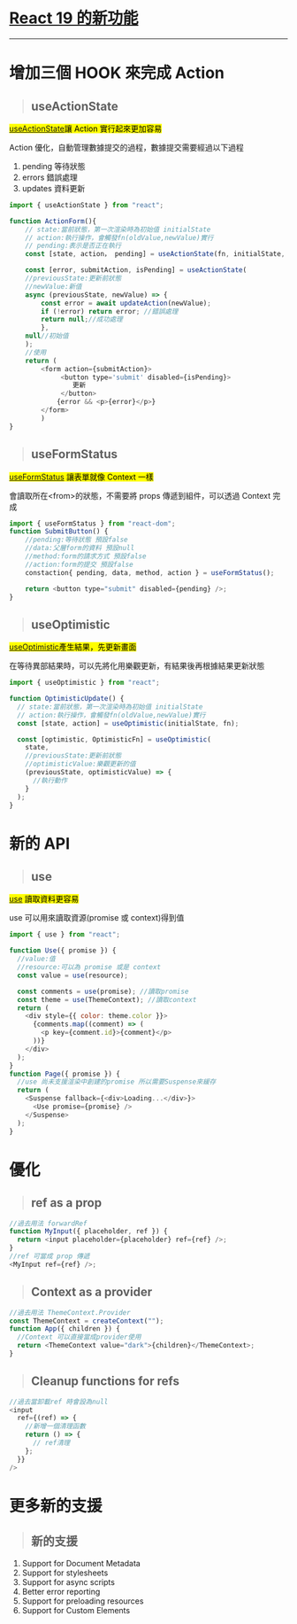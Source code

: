 # [React 19 的新功能](https://react.dev/blog/2024/12/05/react-19)

---

# 增加三個 HOOK 來完成 Action

> ## useActionState

<mark>[useActionState](https://react.dev/reference/react/useActionState)讓 Action 實行起來更加容易</mark>

Action 優化，自動管理數據提交的過程，數據提交需要經過以下過程

1.  pending 等待狀態
1.  errors 錯誤處理
1.  updates 資料更新

```javascript
import { useActionState } from "react";

function ActionForm(){
    // state:當前狀態，第一次渲染時為初始值 initialState
    // action:執行操作，會觸發fn(oldValue,newValue)實行
    // pending:表示是否正在執行
    const [state, action， pending] = useActionState(fn, initialState, permalink?);

    const [error, submitAction, isPending] = useActionState(
    //previousState:更新前狀態
    //newValue:新值
    async (previousState, newValue) => {
        const error = await updateAction(newValue);
        if (!error) return error; //錯誤處理
        return null;//成功處理
        },
    null//初始值
    );
    //使用
    return (
        <form action={submitAction}>
             <button type='submit' disabled={isPending}>
                更新
             </button>
            {error && <p>{error}</p>}
        </form>
        )
}
```

> ## useFormStatus

<mark>[useFormStatus](https://react.dev/reference/react-dom/hooks/useFormStatus) 讓表單就像 Context 一樣</mark>

會讀取所在\<from>的狀態，不需要將 props 傳遞到組件，可以透過 Context 完成

```javascript
import { useFormStatus } from "react-dom";
function SubmitButton() {
    //pending:等待狀態 預設false
    //data:父層form的資料 預設null
    //method:form的請求方式 預設false
    //action:form的提交 預設false
    constaction{ pending, data, method, action } = useFormStatus();

    return <button type="submit" disabled={pending} />;
}
```

> ## useOptimistic

<mark>[useOptimistic](https://react.dev/reference/react/useOptimistic)產生結果，先更新畫面</mark>

在等待異部結果時，可以先將化用樂觀更新，有結果後再根據結果更新狀態

```javascript
import { useOptimistic } from "react";

function OptimisticUpdate() {
  // state:當前狀態，第一次渲染時為初始值 initialState
  // action:執行操作，會觸發fn(oldValue,newValue)實行
  const [state, action] = useOptimistic(initialState, fn);

  const [optimistic, OptimisticFn] = useOptimistic(
    state,
    //previousState:更新前狀態
    //optimisticValue:樂觀更新的值
    (previousState, optimisticValue) => {
      //執行動作
    }
  );
}
```

# 新的 API

> ## use

<mark>[use](https://react.dev/reference/react/use) 讀取資料更容易</mark>

use 可以用來讀取資源(promise 或 context)得到值

```javascript
import { use } from "react";

function Use({ promise }) {
  //value:值
  //resource:可以為 promise 或是 context
  const value = use(resource);

  const comments = use(promise); //讀取promise
  const theme = use(ThemeContext); //讀取context
  return (
    <div style={{ color: theme.color }}>
      {comments.map((comment) => (
        <p key={comment.id}>{comment}</p>
      ))}
    </div>
  );
}
function Page({ promise }) {
  //use 尚未支援渲染中創建的promise 所以需要Suspense來緩存
  return (
    <Suspense fallback={<div>Loading...</div>}>
      <Use promise={promise} />
    </Suspense>
  );
}
```

# 優化

> ## ref as a prop

```javascript
//過去用法 forwardRef
function MyInput({ placeholder, ref }) {
  return <input placeholder={placeholder} ref={ref} />;
}
//ref 可當成 prop 傳遞
<MyInput ref={ref} />;
```

> ## Context as a provider

```ts
//過去用法 ThemeContext.Provider
const ThemeContext = createContext("");
function App({ children }) {
  //Context 可以直接當成provider使用
  return <ThemeContext value="dark">{children}</ThemeContext>;
}
```

> ## Cleanup functions for refs

```javascript
//過去當卸載ref 時會設為null
<input
  ref={(ref) => {
    //新增一個清理函數
    return () => {
      // ref清理
    };
  }}
/>
```

# 更多新的支援

> ## 新的支援

1. Support for Document Metadata
1. Support for stylesheets
1. Support for async scripts
1. Better error reporting
1. Support for preloading resources
1. Support for Custom Elements
